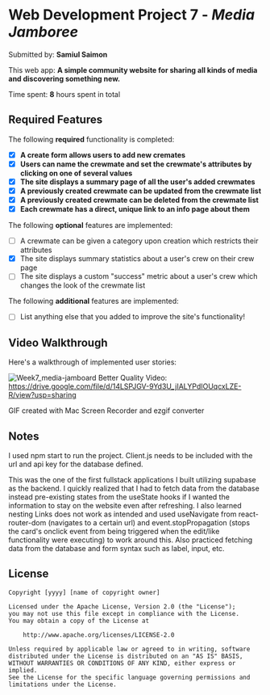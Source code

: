 # Web Development Project 7 - *Media Jamboree*

Submitted by: **Samiul Saimon**

This web app: **A simple community website for sharing all kinds of media and discovering something new.**

Time spent: **8** hours spent in total

## Required Features

The following **required** functionality is completed:

- [X] **A create form allows users to add new cremates**
- [X] **Users can name the crewmate and set the crewmate's attributes by clicking on one of several values**
- [X] **The site displays a summary page of all the user's added crewmates**
- [X] **A previously created crewmate can be updated from the crewmate list**
- [X] **A previously created crewmate can be deleted from the crewmate list**
- [X] **Each crewmate has a direct, unique link to an info page about them**

The following **optional** features are implemented:

- [ ] A crewmate can be given a category upon creation which restricts their attributes
- [X] The site displays summary statistics about a user's crew on their crew page 
- [ ] The site displays a custom "success" metric about a user's crew which changes the look of the crewmate list

The following **additional** features are implemented:

* [ ] List anything else that you added to improve the site's functionality!

## Video Walkthrough

Here's a walkthrough of implemented user stories:

![Week7_media-jamboard](https://github.com/user-attachments/assets/c8d0cf83-7842-4796-8165-393d63c473fc)
Better Quality Video: https://drive.google.com/file/d/14LSPJGV-9Yd3U_jIALYPdIOUqcxLZE-R/view?usp=sharing

<!-- Replace this with whatever GIF tool you used! -->
GIF created with Mac Screen Recorder and ezgif converter  
<!-- Recommended tools:
[Kap](https://getkap.co/) for macOS
[ScreenToGif](https://www.screentogif.com/) for Windows
[peek](https://github.com/phw/peek) for Linux. -->

## Notes
I used npm start to run the project. Client.js needs to be included with the url and api key for the database defined. 

This was the one of the first fullstack applications I built utilizing supabase as the backend. I quickly realized that I had to fetch data from the database instead pre-existing states from the useState hooks if I wanted the information to stay on the website even after refreshing. I also learned nesting Links does not work as intended and used useNavigate from react-router-dom (navigates to a certain url) and event.stopPropagation (stops the card's onclick event from being triggered when the edit/like functionality were executing) to work around this. Also practiced fetching data from the database and form syntax such as label, input, etc. 

## License

    Copyright [yyyy] [name of copyright owner]

    Licensed under the Apache License, Version 2.0 (the "License");
    you may not use this file except in compliance with the License.
    You may obtain a copy of the License at

        http://www.apache.org/licenses/LICENSE-2.0

    Unless required by applicable law or agreed to in writing, software
    distributed under the License is distributed on an "AS IS" BASIS,
    WITHOUT WARRANTIES OR CONDITIONS OF ANY KIND, either express or implied.
    See the License for the specific language governing permissions and
    limitations under the License.
